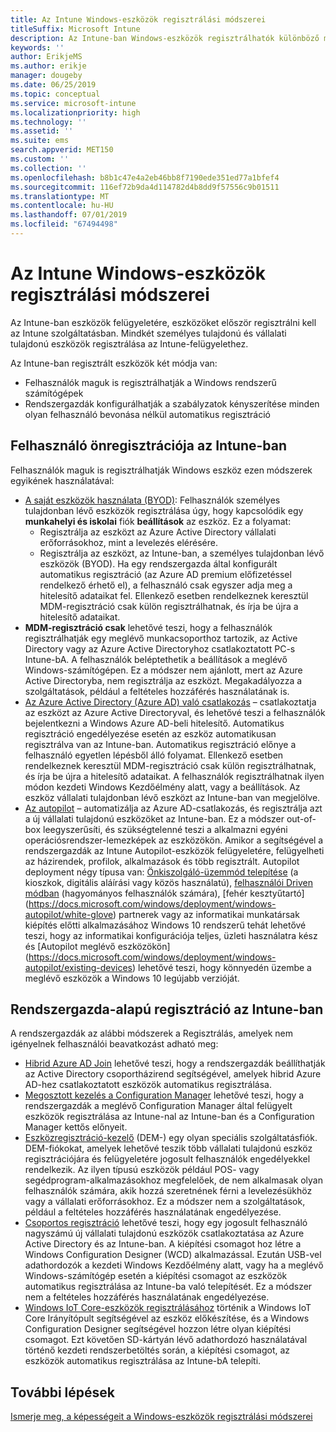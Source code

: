 ```yaml
---
title: Az Intune Windows-eszközök regisztrálási módszerei
titleSuffix: Microsoft Intune
description: Az Intune-ban Windows-eszközök regisztrálhatók különböző módjait
keywords: ''
author: ErikjeMS
ms.author: erikje
manager: dougeby
ms.date: 06/25/2019
ms.topic: conceptual
ms.service: microsoft-intune
ms.localizationpriority: high
ms.technology: ''
ms.assetid: ''
ms.suite: ems
search.appverid: MET150
ms.custom: ''
ms.collection: ''
ms.openlocfilehash: b8b1c47e4a2eb46bb8f7190ede351ed77a1bfef4
ms.sourcegitcommit: 116ef72b9da4d114782d4b8dd9f57556c9b01511
ms.translationtype: MT
ms.contentlocale: hu-HU
ms.lasthandoff: 07/01/2019
ms.locfileid: "67494498"
---
```

# <a name="intune-enrollment-methods-for-windows-devices"></a>Az Intune Windows-eszközök regisztrálási módszerei

Az Intune-ban eszközök felügyeletére, eszközöket először regisztrálni kell az Intune szolgáltatásban. Mindkét személyes tulajdonú és vállalati tulajdonú eszközök regisztrálása az Intune-felügyelethez. 

Az Intune-ban regisztrált eszközök két módja van:
- Felhasználók maguk is regisztrálhatják a Windows rendszerű számítógépek 
- Rendszergazdák konfigurálhatják a szabályzatok kényszerítése minden olyan felhasználó bevonása nélkül automatikus regisztráció

## <a name="user-self-enrollment-in-intune"></a>Felhasználó önregisztrációja az Intune-ban

Felhasználók maguk is regisztrálhatják Windows eszköz ezen módszerek egyikének használatával:

- [A saját eszközök használata (BYOD)](https://docs.microsoft.com/intune-user-help/enroll-windows-10-device): Felhasználók személyes tulajdonban lévő eszközök regisztrálása úgy, hogy kapcsolódik egy **munkahelyi és iskolai** fiók **beállítások** az eszköz. Ez a folyamat:
    - Regisztrálja az eszközt az Azure Active Directory vállalati erőforrásokhoz, mint a levelezés elérésére.
    - Regisztrálja az eszközt, az Intune-ban, a személyes tulajdonban lévő eszközök (BYOD).
Ha egy rendszergazda által konfigurált automatikus regisztráció (az Azure AD premium előfizetéssel rendelkező érhető el), a felhasználó csak egyszer adja meg a hitelesítő adataikat fel. Ellenkező esetben rendelkeznek keresztül MDM-regisztráció csak külön regisztrálhatnak, és írja be újra a hitelesítő adataikat.  
- **MDM-regisztráció csak** lehetővé teszi, hogy a felhasználók regisztrálhatják egy meglévő munkacsoporthoz tartozik, az Active Directory vagy az Azure Active Directoryhoz csatlakoztatott PC-s Intune-bA. A felhasználók beléptethetik a beállítások a meglévő Windows-számítógépen. Ez a módszer nem ajánlott, mert az Azure Active Directoryba, nem regisztrálja az eszközt. Megakadályozza a szolgáltatások, például a feltételes hozzáférés használatának is.
- [Az Azure Active Directory (Azure AD) való csatlakozás](https://docs.microsoft.com/azure/active-directory/user-help/user-help-join-device-on-network) – csatlakoztatja az eszközt az Azure Active Directoryval, és lehetővé teszi a felhasználók bejelentkezni a Windows Azure AD-beli hitelesítő. Automatikus regisztráció engedélyezése esetén az eszköz automatikusan regisztrálva van az Intune-ban. Automatikus regisztráció előnye a felhasználó egyetlen lépésből álló folyamat. Ellenkező esetben rendelkeznek keresztül MDM-regisztráció csak külön regisztrálhatnak, és írja be újra a hitelesítő adataikat. A felhasználók regisztrálhatnak ilyen módon kezdeti Windows Kezdőélmény alatt, vagy a beállítások. Az eszköz vállalati tulajdonban lévő eszközt az Intune-ban van megjelölve.
- [Az autopilot](enrollment-autopilot.md) – automatizálja az Azure AD-csatlakozás, és regisztrálja azt a új vállalati tulajdonú eszközöket az Intune-ban. Ez a módszer out-of-box leegyszerűsíti, és szükségtelenné teszi a alkalmazni egyéni operációsrendszer-lemezképek az eszközökön. Amikor a segítségével a rendszergazdák az Intune Autopilot-eszközök felügyeletére, felügyelheti az házirendek, profilok, alkalmazások és több regisztrált.  Autopilot deployment négy típusa van: [Önkiszolgáló-üzemmód telepítése](https://docs.microsoft.com/windows/deployment/windows-autopilot/self-deploying) (a kioszkok, digitális aláírási vagy közös használatú), [felhasználói Driven módban](https://docs.microsoft.com/windows/deployment/windows-autopilot/user-driven) (hagyományos felhasználók számára), [fehér kesztyűtartó] (https://docs.microsoft.com/windows/deployment/windows-autopilot/white-glove) partnerek vagy az informatikai munkatársak kiépítés előtti alkalmazásához Windows 10 rendszerű tehát lehetővé teszi, hogy az informatikai konfigurációja teljes, üzleti használatra kész és [Autopilot meglévő eszközökön] (https://docs.microsoft.com/windows/deployment/windows-autopilot/existing-devices) lehetővé teszi, hogy könnyedén üzembe a meglévő eszközök a Windows 10 legújabb verzióját.

## <a name="administrator-based-enrollment-in-intune"></a>Rendszergazda-alapú regisztráció az Intune-ban

A rendszergazdák az alábbi módszerek a Regisztrálás, amelyek nem igényelnek felhasználói beavatkozást adható meg:

- [Hibrid Azure AD Join](https://docs.microsoft.com/windows/client-management/mdm/enroll-a-windows-10-device-automatically-using-group-policy) lehetővé teszi, hogy a rendszergazdák beállíthatják az Active Directory csoportházirend segítségével, amelyek hibrid Azure AD-hez csatlakoztatott eszközök automatikus regisztrálása. 
- [Megosztott kezelés a Configuration Manager](https://docs.microsoft.com/sccm/comanage/overview) lehetővé teszi, hogy a rendszergazdák a meglévő Configuration Manager által felügyelt eszközök regisztrálása az Intune-nal az Intune-ban és a Configuration Manager kettős előnyeit. 
- [Eszközregisztráció-kezelő](device-enrollment-manager-enroll.md) (DEM-) egy olyan speciális szolgáltatásfiók. DEM-fiókokat, amelyek lehetővé teszik több vállalati tulajdonú eszköz regisztrációjára és felügyeletére jogosult felhasználók engedélyekkel rendelkezik. Az ilyen típusú eszközök például POS- vagy segédprogram-alkalmazásokhoz megfelelőek, de nem alkalmasak olyan felhasználók számára, akik hozzá szeretnének férni a levelezésükhöz vagy a vállalati erőforrásokhoz. Ez a módszer nem a szolgáltatások, például a feltételes hozzáférés használatának engedélyezése. 
- [Csoportos regisztráció](windows-bulk-enroll.md) lehetővé teszi, hogy egy jogosult felhasználó nagyszámú új vállalati tulajdonú eszközök csatlakoztatása az Azure Active Directory és az Intune-ban. A kiépítési csomagot hoz létre a Windows Configuration Designer (WCD) alkalmazással. Ezután USB-vel adathordozók a kezdeti Windows Kezdőélmény alatt, vagy ha a meglévő Windows-számítógép esetén a kiépítési csomagot az eszközök automatikus regisztrálása az Intune-ba való telepítését. Ez a módszer nem a feltételes hozzáférés használatának engedélyezése. 
- [Windows IoT Core-eszközök regisztrálásához](https://docs.microsoft.com/windows/iot-core/manage-your-device/intunedeviceenrollment) történik a Windows IoT Core Irányítópult segítségével az eszköz előkészítése, és a Windows Configuration Designer segítségével hozzon létre olyan kiépítési csomagot. Ezt követően SD-kártyán lévő adathordozó használatával történő kezdeti rendszerbetöltés során, a kiépítési csomagot, az eszközök automatikus regisztrálása az Intune-bA telepíti.

## <a name="next-steps"></a>További lépések

[Ismerje meg, a képességeit a Windows-eszközök regisztrálási módszerei](enrollment-method-capab.md)
